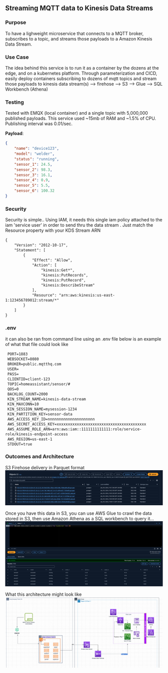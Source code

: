 ## Streaming MQTT data to Kinesis Data Streams

### Purpose
To have a lighweight microservice that connects to a MQTT broker, subscribes to a topic, and streams those payloads to a Amazon Kinesis Data Stream.

### Use Case
The idea behind this service is to run it as a container by the dozens at the edge, and on a kubernetes platform. Through parameterization and CICD, easily deploy containers subscribing to dozens of mqtt topics and stream those payloads to kinesis data stream(s) --> firehose --> S3 --> Glue --> SQL Workbench (Athena)

### Testing
Tested with EMQX (local container) and a single topic with 5,000,000 published payloads. This service used ~15mb of RAM and ~1.5% of CPU. Publishing interval was 0.01/sec.

**Payload**:
```json
{
    "name": "device123",
    "model": "welder",
    "status": "running",
    "sensor_1": 24.5,
    "sensor_2": 98.3,
    "sensor_3": 16.1,
    "sensor_4": 0.9,
    "sensor_5": 5.5,
    "sensor_6": 100.32
}
```

### Security
Security is simple..
Using IAM, it needs this single iam policy attached to the iam 'service user' in order
to send thru the data stream . Just match the Resource property with your KDS Stream ARN

```
{
    "Version": "2012-10-17",
    "Statement": [
        {
            "Effect": "Allow",
            "Action": [
                "kinesis:Get*",
                "kinesis:PutRecords",
                "kinesis:PutRecord",
                "kinesis:DescribeStream"
            ],
            "Resource": "arn:aws:kinesis:us-east-1:123456789012:stream/*"
        }
    ]
}
```
### .env
it can also be ran from command line using an .env file
below is an example of what that file could look like

```console
 PORT=1883
 WEBSOCKET=8080
 BROKER=public.mqtthq.com
 USER=
 PASS=
 CLIENTID=client-123
 TOPIC=homeassistant/sensor/#
 QOS=0
 BACKLOG_COUNT=2000
 KIN_STREAM_NAME=kinesis-data-stream
 KIN_MAXCONN=10
 KIN_SESSION_NAME=mysession-1234
 KIN_PARTITION_KEY=sensor-data
 AWS_ACCESS_KEY_ID=nnnnnnnnnnnnnnnnnnnnn
 AWS_SECRET_ACCESS_KEY=xxxxxxxxxxxxxxxxxxxxxxxxxxxxxxxxxxxxxxxx
 AWS_ASSUME_ROLE_ARN=arn:aws:iam::1111111111111:role/service-role/kinesis-endpoint-access
 AWS_REGION=us-east-1
 STDOUT=true
```

### Outcomes and Architecture

S3 Firehose delivery in Parquet format
![S3 Files ](img/s3.png)

Once you have this data in S3, you can use AWS Glue to crawl the data stored in S3, then use Amazon Athena as a SQL workbench to query it...
![Athena](img/athena-2.png)

What this architecture might look like
![Architecture](/img/arch.png)